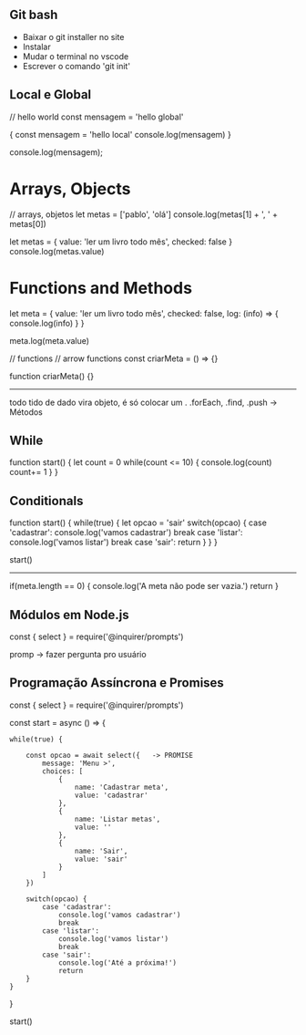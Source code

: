 ## Git bash

- Baixar o git installer no site
- Instalar
- Mudar o terminal no vscode
- Escrever o comando 'git init'

## Local e Global

// hello world
const mensagem = 'hello global'

{
    const mensagem = 'hello local'
    console.log(mensagem)
}


console.log(mensagem);


# Arrays, Objects

// arrays, objetos
let metas = ['pablo', 'olá']
console.log(metas[1] + ', ' + metas[0])


let metas = {
    value: 'ler um livro todo mês',
    checked: false
}
console.log(metas.value)

# Functions and Methods

let meta = {
    value: 'ler um livro todo mês',
    checked: false,
    log: (info) => {
        console.log(info)
    }
}

meta.log(meta.value)

// functions  // arrow functions
const criarMeta = () => {}

function criarMeta() {}

-----

todo tido de dado vira objeto, é só colocar um .
.forEach, .find, .push -> Métodos

## While

function start() {
    let count = 0
    while(count <= 10) {
        console.log(count)
        count+= 1
    }
}

## Conditionals

function start() {
    while(true) {
        let opcao = 'sair'
        switch(opcao) {
            case 'cadastrar':
                console.log('vamos cadastrar')
                break
            case 'listar':
                console.log('vamos listar')
                break
            case 'sair':
                return 
        }
    }
}

start()

---------------

if(meta.length == 0) {
        console.log('A meta não pode ser vazia.')
        return
    }

## Módulos em Node.js

const { select } = require('@inquirer/prompts')

promp -> fazer pergunta pro usuário

## Programação Assíncrona e Promises

const { select } = require('@inquirer/prompts')

const start = async () => {

    while(true) {

        const opcao = await select({   -> PROMISE
            message: 'Menu >',
            choices: [
                {
                    name: 'Cadastrar meta',
                    value: 'cadastrar'
                },
                {
                    name: 'Listar metas',
                    value: ''
                },
                {
                    name: 'Sair',
                    value: 'sair'
                }
            ]
        })

        switch(opcao) {
            case 'cadastrar':
                console.log('vamos cadastrar')
                break
            case 'listar':
                console.log('vamos listar')
                break
            case 'sair':
                console.log('Até a próxima!')
                return 
        }
    }
}

start()